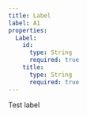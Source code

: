 ```yaml
---
title: Label
label: A1
properties:
  Label:
    id: 
      type: String
      required: true
    title: 
      type: String
      required: true
---
```

Test label

